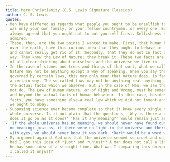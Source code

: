 ```yaml
---
title: Mere Christianity (C.S. Lewis Signature Classics)
author: C. S. Lewis
quotes:
- Men have differed as regards what people you ought to be unselfish to—whether it
  was only your own family, or your fellow countrymen, or every one. But they have
  always agreed that you ought not to put yourself first. Selfishness has never been
  admired.
- These, then, are the two points I wanted to make. First, that human beings, all
  over the earth, have this curious idea that they ought to behave in a certain way,
  and cannot really get rid of it. Secondly, that they do not in fact behave in that
  way. They know the Law of Nature; they break it. These two facts are the foundation
  of all clear thinking about ourselves and the universe we live in.
- In the case of stones and trees and things of that sort, what we call the Laws of
  Nature may not be anything except a way of speaking. When you say that nature is
  governed by certain laws, this may only mean that nature does, in fact, behave in
  a certain way. The so-called laws may not be anything real—anything above and beyond
  the actual facts which we observe. But in the case of Man, we saw that this will
  not do. The Law of Human Nature, or of Right and Wrong, must be something above
  and beyond the actual facts of human behaviour. In this case, besides the actual
  facts, you have something else—a real law which we did not invent and which we know
  we ought to obey.
- Supposing science ever became complete so that it knew every single thing in the
  whole universe. Is it not plain that the questions, 'Why is there a universe?' ‘Why
  does it go on as it does?' ‘Has it any meaning?' would remain just as they were?
- 'If the whole universe has no meaning, we should never have found out that it has
  no meaning: just as, if there were no light in the universe and therefore no creatures
  with eyes, we should never know it was dark. *Dark* would be a word without meaning.'
- My argument against God was that the universe seemed so cruel and unjust. But how
  had I got this idea of *just* and *unjust*? A man does not call a line crooked unless
  he has some idea of a straight line. What was I comparing this universe with when
  I called it unjust?
---
```

